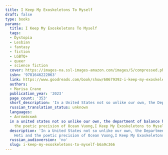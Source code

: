 ```yaml
---
title: I Keep My Exoskeletons To Myself
draft: false
type: books
params:
  title: I Keep My Exoskeletons To Myself
  tags:
  - Dystopia
  - Lesbian
  - fantasy
  - fiction
  - LGBTQ+
  - queer
  - science fiction
  cover: https://images-na.ssl-images-amazon.com/images/S/compressed.photo.goodreads.com/books/1648063139i/60679392.jpg
  isbn: '9781646222063'
  link: https://www.goodreads.com/book/show/60679392-i-keep-my-exoskeletons-to-myself
  authors:
  - Marisa Crane
  publication_year: '2023'
  page_count: '353'
  short_description: 'In a United States not so unlike our own, the Department of Balance has adopted a radical new form of law enforcement: rather than incarceration, wrongdoers are given a second (and sometimes,...'
  russian_translation_status: unknown
  languages:
  - Английский
  in a united states not so unlike our own, the department of balance has adopted a radical new form of law enforcement: rather than incarceration, wrongdoers are given a second (and sometimes, third, fourth, and fifth) shadow as a reminder of their crime—and a warning to those they encounter. Within the Department, corruption and prejudice run rampant, giving rise to an underclass of so-called Shadesters who are disenfranchised, publicly shamed, and deprived of civil rights protections.Kris is a Shadester and a new mother to a baby born with a second shadow of her own. Grieving the loss of her wife and thoroughly unprepared for the reality of raising a child alone, Kris teeters on the edge of collapse, fumbling in a daze of alcohol, shame, and self-loathing. Yet as the kid grows, Kris finds her footing, raising a child whose irrepressible spark cannot be dampened by the harsh realities of the world.With a first-person register reminiscent of the fierce self-disclosure of Sheila Heti and
    the poetic precision of Ocean Vuong,I Keep My Exoskeletons to Myselfis a bold debut novel that examines the long shadow of grief, the hard work of parenting, and the power of queer resistance.
  description: 'In a United States not so unlike our own, the Department of Balance has adopted a radical new form of law enforcement: rather than incarceration, wrongdoers are given a second (and sometimes, third, fourth, and fifth) shadow as a reminder of their crime—and a warning to those they encounter. Within the Department, corruption and prejudice run rampant, giving rise to an underclass of so-called Shadesters who are disenfranchised, publicly shamed, and deprived of civil rights protections.Kris is a Shadester and a new mother to a baby born with a second shadow of her own. Grieving the loss of her wife and thoroughly unprepared for the reality of raising a child alone, Kris teeters on the edge of collapse, fumbling in a daze of alcohol, shame, and self-loathing. Yet as the kid grows, Kris finds her footing, raising a child whose irrepressible spark cannot be dampened by the harsh realities of the world.With a first-person register reminiscent of the fierce self-disclosure of Sheila
    Heti and the poetic precision of Ocean Vuong,I Keep My Exoskeletons to Myselfis a bold debut novel that examines the long shadow of grief, the hard work of parenting, and the power of queer resistance.'
  russian_audioversion: 'no'
  slug: i-keep-my-exoskeletons-to-myself-b6a9c366
---
```

